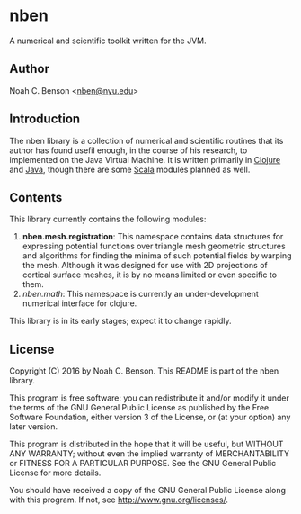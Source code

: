 # nben #########################################################################
A numerical and scientific toolkit written for the JVM.

## Author ######################################################################
Noah C. Benson &lt;<nben@nyu.edu>&gt;

## Introduction ################################################################

The nben library is a collection of numerical and scientific routines that its
author has found usefil enough, in the course of his research, to implemented on
the Java Virtual Machine. It is written primarily in
[Clojure](https://clojure.org/) and [Java](https://www.java.com/), though there
are some [Scala](http://www.scala-lang.org/) modules planned as well. 

## Contents ####################################################################

This library currently contains the following modules:

1. **nben.mesh.registration**: This namespace contains data structures for
   expressing potential functions over triangle mesh geometric structures and
   algorithms for finding the minima of such potential fields by warping the
   mesh. Although it was designed for use with 2D projections of cortical
   surface meshes, it is by no means limited or even specific to them.
2. *nben.math*: This namespace is currently an under-development numerical
   interface for clojure. 

This library is in its early stages; expect it to change rapidly.

## License #####################################################################

Copyright (C) 2016 by Noah C. Benson.
This README is part of the nben library.

This program is free software: you can redistribute it and/or modify it under
the terms of the GNU General Public License as published by the Free Software
Foundation, either version 3 of the License, or (at your option) any later
version.

This program is distributed in the hope that it will be useful, but WITHOUT ANY
WARRANTY; without even the implied warranty of MERCHANTABILITY or FITNESS FOR A
PARTICULAR PURPOSE.  See the GNU General Public License for more details.

You should have received a copy of the GNU General Public License along with
this program.  If not, see <http://www.gnu.org/licenses/>.
